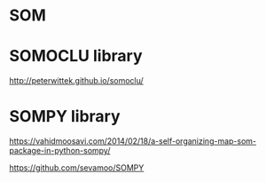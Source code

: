 # SOM



# SOMOCLU library

http://peterwittek.github.io/somoclu/



# SOMPY library

https://vahidmoosavi.com/2014/02/18/a-self-organizing-map-som-package-in-python-sompy/

https://github.com/sevamoo/SOMPY



